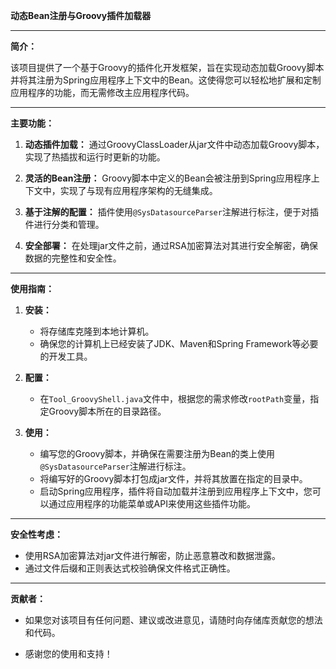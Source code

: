 **动态Bean注册与Groovy插件加载器**

---

**简介：**

该项目提供了一个基于Groovy的插件化开发框架，旨在实现动态加载Groovy脚本并将其注册为Spring应用程序上下文中的Bean。这使得您可以轻松地扩展和定制应用程序的功能，而无需修改主应用程序代码。

---

**主要功能：**

1. **动态插件加载：** 通过GroovyClassLoader从jar文件中动态加载Groovy脚本，实现了热插拔和运行时更新的功能。

2. **灵活的Bean注册：** Groovy脚本中定义的Bean会被注册到Spring应用程序上下文中，实现了与现有应用程序架构的无缝集成。

3. **基于注解的配置：** 插件使用`@SysDatasourceParser`注解进行标注，便于对插件进行分类和管理。

4. **安全部署：** 在处理jar文件之前，通过RSA加密算法对其进行安全解密，确保数据的完整性和安全性。

---

**使用指南：**

1. **安装：**

   - 将存储库克隆到本地计算机。
   - 确保您的计算机上已经安装了JDK、Maven和Spring Framework等必要的开发工具。

2. **配置：**

   - 在`Tool_GroovyShell.java`文件中，根据您的需求修改`rootPath`变量，指定Groovy脚本所在的目录路径。

3. **使用：**

   - 编写您的Groovy脚本，并确保在需要注册为Bean的类上使用`@SysDatasourceParser`注解进行标注。
   - 将编写好的Groovy脚本打包成jar文件，并将其放置在指定的目录中。
   - 启动Spring应用程序，插件将自动加载并注册到应用程序上下文中，您可以通过应用程序的功能菜单或API来使用这些插件功能。

---

**安全性考虑：**

- 使用RSA加密算法对jar文件进行解密，防止恶意篡改和数据泄露。
- 通过文件后缀和正则表达式校验确保文件格式正确性。

---

**贡献者：**

- 如果您对该项目有任何问题、建议或改进意见，请随时向存储库贡献您的想法和代码。

- 感谢您的使用和支持！
